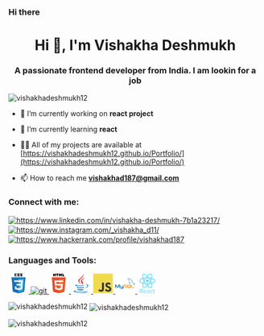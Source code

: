 ### Hi there
<h1 align="center">Hi 👋, I'm Vishakha Deshmukh</h1>
<h3 align="center">A passionate frontend developer from India. I am lookin for a job</h3>

<p align="left"> <img src="https://komarev.com/ghpvc/?username=vishakhadeshmukh12&label=Profile%20views&color=0e75b6&style=flat" alt="vishakhadeshmukh12" /> </p>

- 🔭 I’m currently working on **react project**

- 🌱 I’m currently learning **react**

- 👨‍💻 All of my projects are available at [https://vishakhadeshmukh12.github.io/Portfolio/](https://vishakhadeshmukh12.github.io/Portfolio/)

- 📫 How to reach me **vishakhad187@gmail.com**

<h3 align="left">Connect with me:</h3>
<p align="left">
<a href="https://www.linkedin.com/in/vishakha-deshmukh-7b1a23217/" target="blank"><img align="center" src="https://raw.githubusercontent.com/rahuldkjain/github-profile-readme-generator/master/src/images/icons/Social/linked-in-alt.svg" alt="https://www.linkedin.com/in/vishakha-deshmukh-7b1a23217/" height="30" width="40" /></a>
<a href="https://instagram.com/https://www.instagram.com/_vishakha_d11/" target="blank"><img align="center" src="https://raw.githubusercontent.com/rahuldkjain/github-profile-readme-generator/master/src/images/icons/Social/instagram.svg" alt="https://www.instagram.com/_vishakha_d11/" height="30" width="40" /></a>
<a href="https://www.hackerrank.com/https://www.hackerrank.com/profile/vishakhad187" target="blank"><img align="center" src="https://raw.githubusercontent.com/rahuldkjain/github-profile-readme-generator/master/src/images/icons/Social/hackerrank.svg" alt="https://www.hackerrank.com/profile/vishakhad187" height="30" width="40" /></a>
</p>

<h3 align="left">Languages and Tools:</h3>
<p align="left"> <a href="https://www.w3schools.com/css/" target="_blank" rel="noreferrer"> <img src="https://raw.githubusercontent.com/devicons/devicon/master/icons/css3/css3-original-wordmark.svg" alt="css3" width="40" height="40"/> </a> <a href="https://git-scm.com/" target="_blank" rel="noreferrer"> <img src="https://www.vectorlogo.zone/logos/git-scm/git-scm-icon.svg" alt="git" width="40" height="40"/> </a> <a href="https://www.w3.org/html/" target="_blank" rel="noreferrer"> <img src="https://raw.githubusercontent.com/devicons/devicon/master/icons/html5/html5-original-wordmark.svg" alt="html5" width="40" height="40"/> </a> <a href="https://www.java.com" target="_blank" rel="noreferrer"> <img src="https://raw.githubusercontent.com/devicons/devicon/master/icons/java/java-original.svg" alt="java" width="40" height="40"/> </a> <a href="https://developer.mozilla.org/en-US/docs/Web/JavaScript" target="_blank" rel="noreferrer"> <img src="https://raw.githubusercontent.com/devicons/devicon/master/icons/javascript/javascript-original.svg" alt="javascript" width="40" height="40"/> </a> <a href="https://www.mysql.com/" target="_blank" rel="noreferrer"> <img src="https://raw.githubusercontent.com/devicons/devicon/master/icons/mysql/mysql-original-wordmark.svg" alt="mysql" width="40" height="40"/> </a> <a href="https://reactjs.org/" target="_blank" rel="noreferrer"> <img src="https://raw.githubusercontent.com/devicons/devicon/master/icons/react/react-original-wordmark.svg" alt="react" width="40" height="40"/> </a> </p>

<p><img align="left" src="https://github-readme-stats.vercel.app/api/top-langs?username=vishakhadeshmukh12&show_icons=true&locale=en&layout=compact" alt="vishakhadeshmukh12" /></p>

<p>&nbsp;<img align="center" src="https://github-readme-stats.vercel.app/api?username=vishakhadeshmukh12&show_icons=true&locale=en" alt="vishakhadeshmukh12" /></p>

<p><img align="center" src="https://github-readme-streak-stats.herokuapp.com/?user=vishakhadeshmukh12&" alt="vishakhadeshmukh12" /></p>


<!--
**Vishakhadeshmukh12/Vishakhadeshmukh12** is a ✨ _special_ ✨ repository because its `README.md` (this file) appears on your GitHub profile.

Here are some ideas to get you started:

- 🔭 I’m currently working on ...
- 🌱 I’m currently learning ...
- 👯 I’m looking to collaborate on ...
- 🤔 I’m looking for help with ...
- 💬 Ask me about ...
- 📫 How to reach me: ...
- 😄 Pronouns: ...
- ⚡ Fun fact: ...
-->
